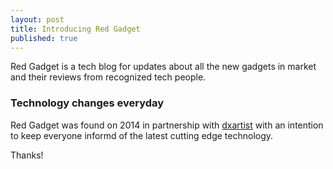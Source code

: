 ```yaml
---
layout: post
title: Introducing Red Gadget
published: true
---
```


Red Gadget is a tech blog for updates about all the new gadgets in market and their reviews from recognized tech people.

### Technology changes everyday

Red Gadget was found on 2014 in partnership with [dxartist](http://www.dxartist.com) with an intention to keep everyone informd of the latest cutting edge technology. 



Thanks!